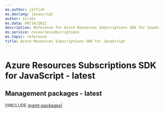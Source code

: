 ```yaml
---
ms.author: jeffish
ms.devlang: javascript
author: xirzec
ms.data: 09/14/2022
description: Reference for Azure Resources Subscriptions SDK for JavaScript
ms.service: resourcessubscriptions
ms.topic: reference
title: Azure Resources Subscriptions SDK for JavaScript
---
```

# Azure Resources Subscriptions SDK for JavaScript - latest

## Management packages - latest
[!INCLUDE [mgmt-packages](resources-subscriptions-mgmt-index.md)]
